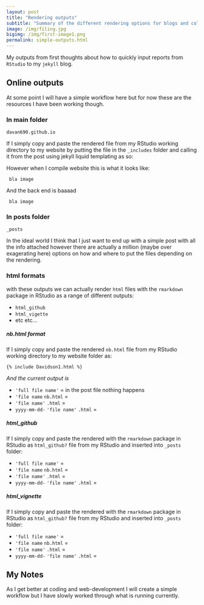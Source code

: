 ```yaml
---
layout: post
title: "Rendering outputs"
subtitle: "Summary of the different rendering options for blogs and collaborations"
image: /img/filing.jpg
bigimg: /img/first-image1.png
permalink: simple-outputs.html
---
```


My outputs from first thoughts about how to quickly input reports from `RStudio` to my `jekyll` blog. 

## Online outputs

At some point I will have a simple workflow here but for now these are the resources I have been working though.

### In main folder

`davan690.github.io`

If I simply copy and paste the rendered file from my RStudio working directory to my website by putting the file in the `_includes` folder and calling it from the post using jekyll liquid templating as so:

However when I compile website this is what it looks like:

` bla image`

And the back end is baaaad

` bla image`

### In posts folder

`_posts`

In the ideal world I think that I just want to end up with a simple post with all the info attached however there are actually a million (maybe over exagerating here) options on how and where to put the files depending on the rendering.

### html formats

with these outputs we can actually render `html` files with the `rmarkdown` package in RStudio as a range of different outputs:

- `html_github`
- `html_vigette`
- etc etc...

##### nb.html format

If I simply copy and paste the rendered `nb.html` file from my RStudio working directory to my website folder as:

```{% include Davidson1.html %}```

*And the current output is*

- `'full file name'` = in the post file nothing happens
- `'file name` `nb.html` = 
- `'file name'` `.html` = 
- `yyyy-mm-dd-` `'file name'` `.html` = 

##### html_github

If I simply copy and paste the rendered with the `rmarkdown` package in RStudio as `html_github?` file from my RStudio and inserted into `_posts` folder:

- `'full file name'` = 
- `'file name` `nb.html` = 
- `'file name'` `.html` = 
- `yyyy-mm-dd-` `'file name'` `.html` = 

##### html_vignette

If I simply copy and paste the rendered with the `rmarkdown` package in RStudio as `html_github?` file from my RStudio and inserted into `_posts` folder:

- `'full file name'` = 
- `'file name` `nb.html` = 
- `'file name'` `.html` = 
- `yyyy-mm-dd-` `'file name'` `.html` = 



## My Notes

As I get better at coding and web-development I will create a simple workflow but I have slowly worked through what is running currently.